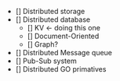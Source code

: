 
- [] Distributed storage
- [] Distributed database
	- [] KV <- doing this one
	- [] Document-Oriented
	- [] Graph?
- [] Distributed Message queue 
- [] Pub-Sub system
- [] Distributed GO primatives
